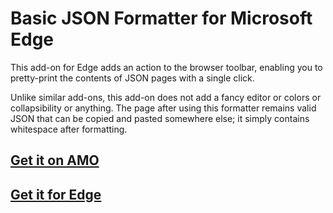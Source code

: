 # Basic JSON Formatter for Microsoft Edge

This add-on for Edge adds an action to the browser toolbar, enabling you to pretty-print the contents of JSON pages with a single click.

Unlike similar add-ons, this add-on does not add a fancy editor or colors or collapsibility or anything. The page after using this
formatter remains valid JSON that can be copied and pasted somewhere else; it simply contains whitespace after formatting.

## [Get it on AMO](https://addons.mozilla.org/en-US/firefox/addon/basic-json-formatter/)
## [Get it for Edge](https://microsoftedge.microsoft.com/addons/detail/basic-json-formatter/hkcopdcafefefofahbfkpngjfoijpcgi)
